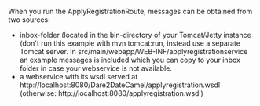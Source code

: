 When you run the ApplyRegistrationRoute, messages can be obtained from two sources:
* inbox-folder (located in the bin-directory of your Tomcat/Jetty instance (don't run this example with mvn tomcat:run, instead use a separate Tomcat server. In src/main/webapp/WEB-INF/applyregistrationservice an example messages is included which
 you can copy to your inbox folder in case your webservice is not available.
* a webservice with its wsdl served at http://localhost:8080/Dare2DateCamel/applyregistration.wsdl
 (otherwise: http://localhost:8080/applyregistration.wsdl)
